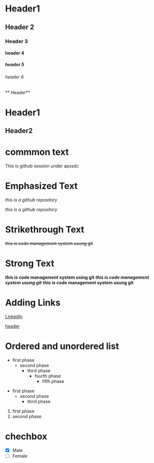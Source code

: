 # Header1
## Header 2
### Header 3
#### header 4
##### header 5
###### header 6

** Header**

Header1
=======
Header2
------

commmon text
===========
This is github session under apssdc

Emphasized Text
================
*this is a github repository*

_this is a github repository_

Strikethrough Text
=============
~~this is code management system usung git~~

Strong Text
==========
**this is code management system using git**
***this is code management system usung git***
__this is code management system usung git__

Adding Links
==========
[LinkedIn](https://www.linkedin.com/in/trinadh-reddy-t333/)

[header](#Header1 "Goto Header" )

Ordered and unordered list
========================
* first phase
  * second phase
    * third phase
       * fourth phase
         * fifth phase
- first phase
  - second phase
    - third phase
 
1. first phase
  2. second phase
     
chechbox
=======
- [x] Male
- [ ] Female
